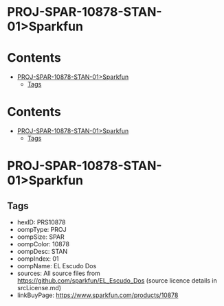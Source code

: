 
PROJ-SPAR-10878-STAN-01>Sparkfun
================================

Contents
========

* [PROJ-SPAR-10878-STAN-01>Sparkfun](#proj-spar-10878-stan-01sparkfun)
	* [Tags](#tags)

Contents
========

* [PROJ-SPAR-10878-STAN-01>Sparkfun](#proj-spar-10878-stan-01sparkfun)
	* [Tags](#tags)

# PROJ-SPAR-10878-STAN-01>Sparkfun

## Tags

- hexID: PRS10878
- oompType: PROJ
- oompSize: SPAR
- oompColor: 10878
- oompDesc: STAN
- oompIndex: 01
- oompName: EL Escudo Dos
- sources: All source files from https://github.com/sparkfun/EL_Escudo_Dos (source licence details in srcLicense.md)
- linkBuyPage: https://www.sparkfun.com/products/10878
